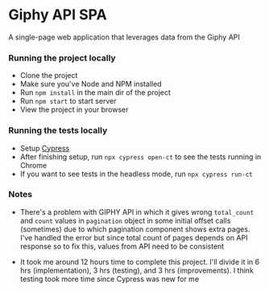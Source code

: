 # Giphy API SPA

A single-page web application that leverages data from the Giphy API

### Running the project locally
- Clone the project
- Make sure you've Node and NPM installed
- Run `npm install` in the main dir of the project 
- Run `npm start` to start server
- View the project in your browser

### Running the tests locally
- Setup [Cypress](https://docs.cypress.io/guides/getting-started/installing-cypress)
- After finishing setup, run `npx cypress open-ct` to see the tests running in Chrome
- If you want to see tests in the headless mode, run `npx cypress run-ct`

### Notes
- There's a problem with GIPHY API in which it gives wrong `total_count` and `count` values in `pagination` object in some initial offset calls (sometimes) due to which pagination component shows extra pages. I've handled the error but since total count of pages depends on API response so to fix this, values from API need to be consistent

- It took me around 12 hours time to complete this project. I'll divide it in 6 hrs (implementation), 3 hrs (testing), and 3 hrs (improvements). I think testing took more time since Cypress was new for me